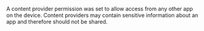 
A content provider permission was set to allow access from any other app
on the device. Content providers may contain sensitive information about
an app and therefore should not be shared.

